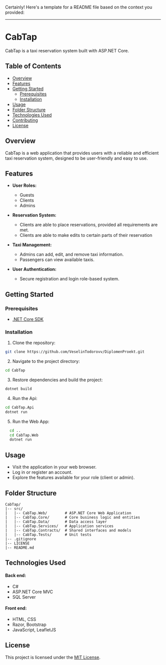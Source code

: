 Certainly! Here's a template for a README file based on the context you provided:

---

# CabTap

CabTap is a taxi reservation system built with ASP.NET Core.

## Table of Contents

- [Overview](#overview)
- [Features](#features)
- [Getting Started](#getting-started)
  - [Prerequisites](#prerequisites)
  - [Installation](#installation)
- [Usage](#usage)
- [Folder Structure](#folder-structure)
- [Technologies Used](#technologies-used)
- [Contributing](#contributing)
- [License](#license)

## Overview

CabTap is a web application that provides users with a reliable and efficient taxi reservation system, designed to be user-friendly and easy to use.

## Features

- **User Roles:**
  - Guests
  - Clients
  - Admins

- **Reservation System:**
  - Clients are able to place reservations, provided all requirements are met.
  - Clients are able to make edits to certain parts of their reservation

- **Taxi Management:**
  - Admins can add, edit, and remove taxi information.
  - Passengers can view available taxis.

- **User Authentication:**
  - Secure registration and login role-based system.

## Getting Started

### Prerequisites

- [.NET Core SDK](https://dotnet.microsoft.com/en-us/download/dotnet/6.0)

### Installation

1. Clone the repository:

```bash
git clone https://github.com/VeselinTodorovv/DiplomenProekt.git
```

2. Navigate to the project directory:

```bash
cd CabTap
```

3. Restore dependencies and build the project:

```bash
dotnet build
```

4. Run the Api:

```bash
cd CabTap.Api
dotnet run
```

5. Run the Web App:

```bash
  cd ..
  cd CabTap.Web
  dotnet run
```

## Usage

- Visit the application in your web browser.
- Log in or register an account.
- Explore the features available for your role (client or admin).

## Folder Structure

```plaintext
CabTap/
|-- src/
|   |-- CabTap.Web/        # ASP.NET Core Web Application
|   |-- CabTap.Core/       # Core business logic and entities
|   |-- CabTap.Data/       # Data access layer
|   |-- CabTap.Services/   # Application services
|   |-- CabTap.Contracts/  # Shared interfaces and models
|   |-- CabTap.Tests/      # Unit tests
|-- .gitignore
|-- LICENSE
|-- README.md
```

## Technologies Used

#### Back end:
- C#
- ASP.NET Core MVC
- SQL Server

#### Front end:
- HTML, CSS
- Razor, Bootstrap
- JavaScript, LeafletJS

## License
This project is licensed under the [MIT License](LICENSE).